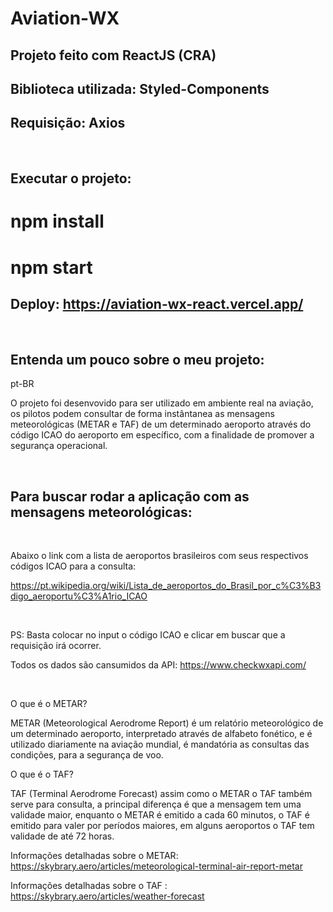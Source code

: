 # Aviation-WX

## Projeto feito com ReactJS (CRA)
## Biblioteca utilizada: Styled-Components
## Requisição: Axios

</br>

## Executar o projeto:

# npm install

# npm start

## Deploy: https://aviation-wx-react.vercel.app/

</br>

## Entenda um pouco sobre o meu projeto:

pt-BR

O projeto foi desenvovido para ser utilizado em ambiente real na aviação, os pilotos podem consultar de forma instântanea as mensagens meteorológicas (METAR e TAF) de um determinado aeroporto através do código ICAO do aeroporto em específico, com a finalidade de promover a segurança operacional. 

</br>

## Para buscar rodar a aplicação com as mensagens meteorológicas:
</br>

Abaixo o link com a lista de aeroportos brasileiros com seus respectivos códigos ICAO para a consulta:

https://pt.wikipedia.org/wiki/Lista_de_aeroportos_do_Brasil_por_c%C3%B3digo_aeroportu%C3%A1rio_ICAO

</br>

PS: Basta colocar no input o código ICAO e clicar em buscar que a requisição irá ocorrer.

Todos os dados são cansumidos da API: https://www.checkwxapi.com/

</br>

O que é o METAR? 

METAR (Meteorological Aerodrome Report) é um relatório meteorológico de um determinado aeroporto, interpretado através de alfabeto fonético,
e é utilizado diariamente na aviação mundial, é mandatória as consultas das condições, para a segurança de voo.

O que é o TAF?

TAF (Terminal Aerodrome Forecast) assim como o METAR o TAF também serve para consulta, a principal diferença é que a mensagem tem uma validade maior, enquanto o METAR é emitido a cada 60 minutos, o TAF é emitido para valer por períodos maiores, em alguns aeroportos o TAF tem validade de até 72 horas.


Informações detalhadas sobre o METAR: https://skybrary.aero/articles/meteorological-terminal-air-report-metar

Informações detalhadas sobre o TAF : https://skybrary.aero/articles/weather-forecast


